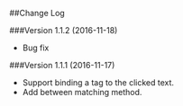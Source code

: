##Change Log

###Version 1.1.2 (2016-11-18)

- Bug fix

###Version 1.1.1 (2016-11-17)

- Support binding a tag to the clicked text.
- Add between matching method.
